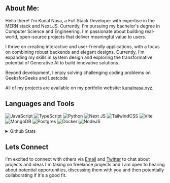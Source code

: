 ## About Me:
Hello there! I'm Kunal Nasa, a Full Stack Developer with expertise in the MERN stack and Next.JS. Currently, I'm pursuing my bachelor's degree in Computer Science and Engineering. I'm passionate about building real-world, open-source projects that deliver meaningful value to users.

I thrive on creating interactive and user-friendly applications, with a focus on combining robust backends and elegant designs. Currently, I'm expanding my skills in system design and exploring the transformative potential of Generative AI to build innovative solutions.

Beyond development, I enjoy solving challenging coding problems on GeeksforGeeks and Leetcode 

All of my projects are available on my portfolio website: [kunalnasa.xyz](https://kunalnasa.xyz).


## Languages and Tools
![JavaScript](https://img.shields.io/badge/javascript-%23323330.svg?style=for-the-badge&logo=javascript&logoColor=%23F7DF1E) 
![TypeScript](https://img.shields.io/badge/typescript-%23007ACC.svg?style=for-the-badge&logo=typescript&logoColor=white) 
![Python](https://img.shields.io/badge/python-3670A0?style=for-the-badge&logo=python&logoColor=ffdd54) 
![Next JS](https://img.shields.io/badge/Next-black?style=for-the-badge&logo=next.js&logoColor=white)
![TailwindCSS](https://img.shields.io/badge/tailwindcss-%2338B2AC.svg?style=for-the-badge&logo=tailwind-css&logoColor=white)
![Vite](https://img.shields.io/badge/vite-%23646CFF.svg?style=for-the-badge&logo=vite&logoColor=white) 
![MongoDB](https://img.shields.io/badge/MongoDB-%234ea94b.svg?style=for-the-badge&logo=mongodb&logoColor=white)
![Postgres](https://img.shields.io/badge/postgres-%23316192.svg?style=for-the-badge&logo=postgresql&logoColor=white) 
![Docker](https://img.shields.io/badge/docker-%230db7ed.svg?style=for-the-badge&logo=docker&logoColor=white)
![NodeJS](https://img.shields.io/badge/node.js-6DA55F?style=for-the-badge&logo=node.js&logoColor=white)

<details>
  <summary>Github Stats</summary>
  <p><img align="left" src="https://github-readme-stats.vercel.app/api/top-langs?username=KunalNasa&show_icons=true&locale=en&layout=compact&theme=midnight-purple" alt="Kunal" </p>

<p>&nbsp;<img align="center" src="https://github-readme-stats.vercel.app/api?username=KunalNasa&show_icons=true&locale=en&theme=midnight-purple" alt="Kunal" /></p>

<p><img align="center" src="https://github-readme-streak-stats.herokuapp.com/?user=KunalNasa&theme=midnight-purple" alt="Kunal" /></p>
</details>


## Lets Connect
I'm excited to connect with others via [Email](mailto:kunalnasa.dev@gmail.com) and [Twitter](https://x.com/nasa_kunal) to chat about projects and ideas I'm taking on freelance projects and I am open to hearing about potential opportunities, discussing them with you and then potentially collaborating if it's a good fit.
